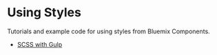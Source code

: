 # Using Styles

Tutorials and example code for using styles from Bluemix Components.

* [SCSS with Gulp]()
